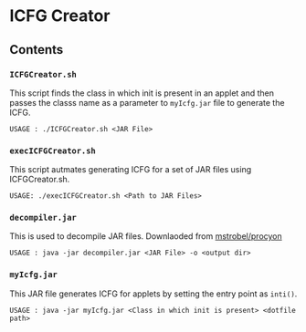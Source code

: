 # ICFG Creator
## Contents
### `ICFGCreator.sh`
This script finds the class in which init is present in an applet and then passes the classs name as a parameter to `myIcfg.jar` file to generate the ICFG. 
```
USAGE : ./ICFGCreator.sh <JAR File>
``` 

### `execICFGCreator.sh`
This script autmates generating ICFG for a set of JAR files using ICFGCreator.sh.
```
USAGE: ./execICFGCreator.sh <Path to JAR Files>
```

### `decompiler.jar`
This is used to decompile JAR files. Downlaoded from [mstrobel/procyon](https://bitbucket.org/mstrobel/procyon/downloads/)
```
USAGE : java -jar decompiler.jar <JAR File> -o <output dir>
```

### `myIcfg.jar`
This JAR file generates ICFG for applets by setting the entry point as `inti()`. 
```
USAGE : java -jar myIcfg.jar <Class in which init is present> <dotfile path>
```
